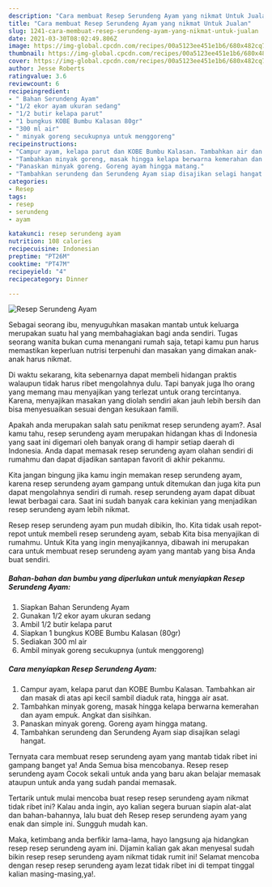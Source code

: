 ```yaml
---
description: "Cara membuat Resep Serundeng Ayam yang nikmat Untuk Jualan"
title: "Cara membuat Resep Serundeng Ayam yang nikmat Untuk Jualan"
slug: 1241-cara-membuat-resep-serundeng-ayam-yang-nikmat-untuk-jualan
date: 2021-03-30T08:02:49.806Z
image: https://img-global.cpcdn.com/recipes/00a5123ee451e1b6/680x482cq70/resep-serundeng-ayam-foto-resep-utama.jpg
thumbnail: https://img-global.cpcdn.com/recipes/00a5123ee451e1b6/680x482cq70/resep-serundeng-ayam-foto-resep-utama.jpg
cover: https://img-global.cpcdn.com/recipes/00a5123ee451e1b6/680x482cq70/resep-serundeng-ayam-foto-resep-utama.jpg
author: Jesse Roberts
ratingvalue: 3.6
reviewcount: 6
recipeingredient:
- " Bahan Serundeng Ayam"
- "1/2 ekor ayam ukuran sedang"
- "1/2 butir kelapa parut"
- "1 bungkus KOBE Bumbu Kalasan 80gr"
- "300 ml air"
- " minyak goreng secukupnya untuk menggoreng"
recipeinstructions:
- "Campur ayam, kelapa parut dan KOBE Bumbu Kalasan. Tambahkan air dan masak di atas api kecil sambil diaduk rata, hingga air asat."
- "Tambahkan minyak goreng, masak hingga kelapa berwarna kemerahan dan ayam empuk. Angkat dan sisihkan."
- "Panaskan minyak goreng. Goreng ayam hingga matang."
- "Tambahkan serundeng dan Serundeng Ayam siap disajikan selagi hangat."
categories:
- Resep
tags:
- resep
- serundeng
- ayam

katakunci: resep serundeng ayam 
nutrition: 108 calories
recipecuisine: Indonesian
preptime: "PT26M"
cooktime: "PT47M"
recipeyield: "4"
recipecategory: Dinner

---
```



![Resep Serundeng Ayam](https://img-global.cpcdn.com/recipes/00a5123ee451e1b6/680x482cq70/resep-serundeng-ayam-foto-resep-utama.jpg)

Sebagai seorang ibu, menyuguhkan masakan mantab untuk keluarga merupakan suatu hal yang membahagiakan bagi anda sendiri. Tugas seorang  wanita bukan cuma menangani rumah saja, tetapi kamu pun harus memastikan keperluan nutrisi terpenuhi dan masakan yang dimakan anak-anak harus nikmat.

Di waktu  sekarang, kita sebenarnya dapat membeli hidangan praktis walaupun tidak harus ribet mengolahnya dulu. Tapi banyak juga lho orang yang memang mau menyajikan yang terlezat untuk orang tercintanya. Karena, menyajikan masakan yang diolah sendiri akan jauh lebih bersih dan bisa menyesuaikan sesuai dengan kesukaan famili. 



Apakah anda merupakan salah satu penikmat resep serundeng ayam?. Asal kamu tahu, resep serundeng ayam merupakan hidangan khas di Indonesia yang saat ini digemari oleh banyak orang di hampir setiap daerah di Indonesia. Anda dapat memasak resep serundeng ayam olahan sendiri di rumahmu dan dapat dijadikan santapan favorit di akhir pekanmu.

Kita jangan bingung jika kamu ingin memakan resep serundeng ayam, karena resep serundeng ayam gampang untuk ditemukan dan juga kita pun dapat mengolahnya sendiri di rumah. resep serundeng ayam dapat dibuat lewat berbagai cara. Saat ini sudah banyak cara kekinian yang menjadikan resep serundeng ayam lebih nikmat.

Resep resep serundeng ayam pun mudah dibikin, lho. Kita tidak usah repot-repot untuk membeli resep serundeng ayam, sebab Kita bisa menyajikan di rumahmu. Untuk Kita yang ingin menyajikannya, dibawah ini merupakan cara untuk membuat resep serundeng ayam yang mantab yang bisa Anda buat sendiri.

<!--inarticleads1-->

##### Bahan-bahan dan bumbu yang diperlukan untuk menyiapkan Resep Serundeng Ayam:

1. Siapkan  Bahan Serundeng Ayam
1. Gunakan 1/2 ekor ayam ukuran sedang
1. Ambil 1/2 butir kelapa parut
1. Siapkan 1 bungkus KOBE Bumbu Kalasan (80gr)
1. Sediakan 300 ml air
1. Ambil  minyak goreng secukupnya (untuk menggoreng)




<!--inarticleads2-->

##### Cara menyiapkan Resep Serundeng Ayam:

1. Campur ayam, kelapa parut dan KOBE Bumbu Kalasan. Tambahkan air dan masak di atas api kecil sambil diaduk rata, hingga air asat.
1. Tambahkan minyak goreng, masak hingga kelapa berwarna kemerahan dan ayam empuk. Angkat dan sisihkan.
1. Panaskan minyak goreng. Goreng ayam hingga matang.
1. Tambahkan serundeng dan Serundeng Ayam siap disajikan selagi hangat.




Ternyata cara membuat resep serundeng ayam yang mantab tidak ribet ini gampang banget ya! Anda Semua bisa mencobanya. Resep resep serundeng ayam Cocok sekali untuk anda yang baru akan belajar memasak ataupun untuk anda yang sudah pandai memasak.

Tertarik untuk mulai mencoba buat resep resep serundeng ayam nikmat tidak ribet ini? Kalau anda ingin, ayo kalian segera buruan siapin alat-alat dan bahan-bahannya, lalu buat deh Resep resep serundeng ayam yang enak dan simple ini. Sungguh mudah kan. 

Maka, ketimbang anda berfikir lama-lama, hayo langsung aja hidangkan resep resep serundeng ayam ini. Dijamin kalian gak akan menyesal sudah bikin resep resep serundeng ayam nikmat tidak rumit ini! Selamat mencoba dengan resep resep serundeng ayam lezat tidak ribet ini di tempat tinggal kalian masing-masing,ya!.

